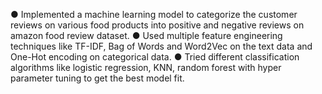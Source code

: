 ● Implemented a machine learning model to categorize the customer reviews on various food products
into positive and negative reviews on amazon food review dataset.
● Used multiple feature engineering techniques like TF-IDF, Bag of Words and Word2Vec on the text
data and One-Hot encoding on categorical data.
● Tried different classification algorithms like logistic regression, KNN, random forest with hyper
parameter tuning to get the best model fit.
